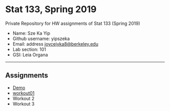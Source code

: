 # Stat 133, Spring 2019

Private Repository for HW assignments of Stat 133 (Spring 2019)

- Name: Sze Ka Yip
- Github username: yipszeka
- Email: address joycejyka8@berkeley.edu
- Lab section: 101
- GSI: Leia Organa

-----

## Assignments

- [Demo](demo)
- [workout01](hw-stat133-yipszeka)
- Workout 2
- Workout 3


